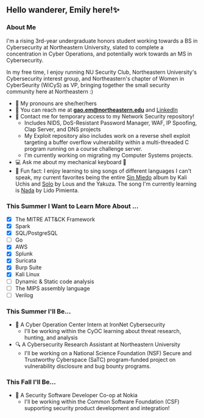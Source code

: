 ## Hello wanderer, Emily here!✨
### About Me
I'm a rising 3rd-year undergraduate honors student working towards a BS in Cybersecurity at Northeastern University, slated to complete a concentration in Cyber Operations, and potentially work towards an MS in Cybersecurity.

In my free time, I enjoy running NU Security Club, Northeastern University's Cybersecurity interest group, and Northeastern's chapter of Women in CyberSeurity (WiCyS) as VP, bringing together the small security community here at Northeastern :)

- :green_heart: My pronouns are she/her/hers
- :speech_balloon: You can reach me at **gao.em@northeastern.edu** and [LinkedIn](https://www.linkedin.com/in/emily-gao-23bb731a0/)
- :email: Contact me for temporary access to my Network Security repository!
  - Includes NIDS, DoS-Resistant Password Manager, WAF, IP Spoofing, Clap Server, and DNS projects
  - My Exploit repository also includes work on a reverse shell exploit targeting a buffer overflow vulnerability within a multi-threaded C program running on a course challenge server.
  - I'm currently working on migrating my Computer Systems projects.
- :computer: Ask me about my mechanical keyboard :eyes:
- :star2: Fun fact: I enjoy learning to sing songs of different languages I can't speak, my current favorites being the entire [Sin Miedo](https://open.spotify.com/album/00wSTrFxoSzA7eeS1UxHgd?si=JmPEGBzBSKyKBZcI8wkhcQ) album by Kali Uchis and [Solo](https://open.spotify.com/track/1XUivd12LBHFanCqt0buaz?si=fh0vl_xxTvSOQARK2xReig) by Lous and the Yakuza. The song I'm currently learning is [Nada](https://open.spotify.com/track/5ihtr3hVJJ7GWgagDiyf1i?si=3e8f1998242844ec) by Lido Pimienta.
### This Summer I Want to Learn More About ...
- [x] The MITRE ATT&CK Framework
- [x] Spark
- [x] SQL/PostgreSQL
- [ ] Go
- [x] AWS
- [x] Splunk
- [x] Suricata
- [x] Burp Suite
- [x] Kali Linux
- [ ] Dynamic & Static code analysis
- [ ] The MIPS assembly language
- [ ] Verilog
### This Summer I'll Be...
- :space_invader: A Cyber Operation Center Intern at IronNet Cybersecurity
  - I'll be working within the CyOC learning about threat research, hunting, and analysis
- :mag: A Cybersecurity Research Assistant at Northeastern University
  - I'll be working on a National Science Foundation (NSF) Secure and Trustworthy Cyberspace (SaTC) program-funded project on vulnerability disclosure and bug bounty programs.
### This Fall I'll Be...
- :sparkler: A Security Software Developer Co-op at Nokia
  - I'll be working within the Common Software Foundation (CSF) supporting security product development and integration!
